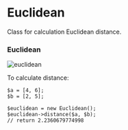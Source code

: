 # Euclidean

Class for calculation Euclidean distance.

### Euclidean

![euclidean](https://upload.wikimedia.org/math/8/4/9/849f040fd10bb86f7c85eb0bbe3566a4.png "Euclidean Distance")

To calculate distance:

```
$a = [4, 6];
$b = [2, 5];
   
$euclidean = new Euclidean();
$euclidean->distance($a, $b);
// return 2.2360679774998
```
